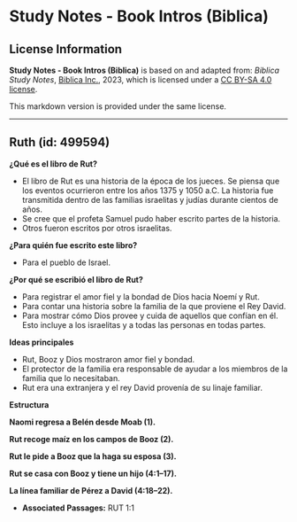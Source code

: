 # Study Notes - Book Intros (Biblica)

## License Information

**Study Notes - Book Intros (Biblica)** is based on and adapted from: _Biblica Study Notes_, [Biblica Inc.](https://www.biblica.com/), 2023, which is licensed under a [CC BY-SA 4.0 license](https://creativecommons.org/licenses/by-sa/4.0/legalcode.en).

This markdown version is provided under the same license.



--------------------------------

## Ruth (id: 499594)

**¿Qué es el libro de Rut?**

* El libro de Rut es una historia de la época de los jueces. Se piensa que los eventos ocurrieron entre los años 1375 y 1050 a.C. La historia fue transmitida dentro de las familias israelitas y judías durante cientos de años.
* Se cree que el profeta Samuel pudo haber escrito partes de la historia.
* Otros fueron escritos por otros israelitas.

**¿Para quién fue escrito este libro?**

* Para el pueblo de Israel.

**¿Por qué se escribió el libro de Rut?**

* Para registrar el amor fiel y la bondad de Dios hacia Noemí y Rut.
* Para contar una historia sobre la familia de la que proviene el Rey David.
* Para mostrar cómo Dios provee y cuida de aquellos que confían en él. Esto incluye a los israelitas y a todas las personas en todas partes.

**Ideas principales**

* Rut, Booz y Dios mostraron amor fiel y bondad.
* El protector de la familia era responsable de ayudar a los miembros de la familia que lo necesitaban.
* Rut era una extranjera y el rey David provenía de su linaje familiar.

**Estructura**

**Naomi regresa a Belén desde Moab (1\).**

**Rut recoge maíz en los campos de Booz (2\).**

**Rut le pide a Booz que la haga su esposa (3\).**

**Rut se casa con Booz y tiene un hijo (4:1–17\).**

**La línea familiar de Pérez a David (4:18–22\).**

* **Associated Passages:** RUT 1:1

